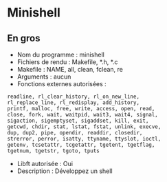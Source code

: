 # Minishell

## En gros
- Nom du programme : minishell
- Fichiers de rendu : Makefile, *.h, *.c
- Makefile :  NAME, all, clean, fclean, re
- Arguments : aucun
- Fonctions externes autorisées : 
```
readline, rl_clear_history, rl_on_new_line,
rl_replace_line, rl_redisplay, add_history,
printf, malloc, free, write, access, open, read,
close, fork, wait, waitpid, wait3, wait4, signal,
sigaction, sigemptyset, sigaddset, kill, exit,
getcwd, chdir, stat, lstat, fstat, unlink, execve,
dup, dup2, pipe, opendir, readdir, closedir,
strerror, perror, isatty, ttyname, ttyslot, ioctl,
getenv, tcsetattr, tcgetattr, tgetent, tgetflag,
tgetnum, tgetstr, tgoto, tputs
```
- Libft autorisée : Oui
- Description : Développez un shell